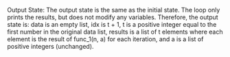 Output State: The output state is the same as the initial state. The loop only prints the results, but does not modify any variables. Therefore, the output state is: data is an empty list, idx is t + 1, t is a positive integer equal to the first number in the original data list, results is a list of t elements where each element is the result of func_1(n, a) for each iteration, and a is a list of positive integers (unchanged).